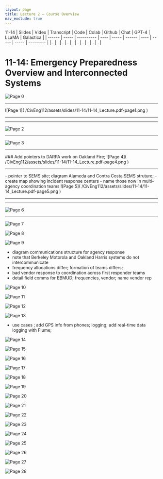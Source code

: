 ```yaml
---
layout: page
title: Lecture 2 – Course Overview
nav_exclude: true
---
```

11-14
| Slides | Video | Transcript | Code | Colab | Github | Chat | GPT-4 | LLaMA | Galactica |
| ------ | ----- | ---------- | ---- | ----- | ------ | ---- | ----- | ----- | --------- |
| .      | .     | .          | .    | .     | .      | .    | .     | .     | .          |


# 11-14: Emergency Preparedness Overview and Interconnected Systems 

![Page 0]( /CivEng112/assets/slides/11-14/11-14_Lecture.pdf-page0.png )
<hr color = yellow>
![Page 1]( /CivEng112/assets/slides/11-14/11-14_Lecture.pdf-page1.png )
<hr color = yellow>
<hr color = yellow>

![Page 2]( /CivEng112/assets/slides/11-14/11-14_Lecture.pdf-page2.png )
<hr color = yellow>

![Page 3]( /CivEng112/assets/slides/11-14/11-14_Lecture.pdf-page3.png )
<hr color = yellow>
### Add pointers to DARPA work on Oakland Fire; 
![Page 4]( /CivEng112/assets/slides/11-14/11-14_Lecture.pdf-page4.png )
<hr color = yellow>
- pointer to SEMS site; diagram Alameda and Contra Costa SEMS struture;
- create map showing incident response centers
- name those now in multi-agency coordination teams
![Page 5]( /CivEng112/assets/slides/11-14/11-14_Lecture.pdf-page5.png )
<hr color = yellow>
<hr color = yellow>

![Page 6]( /CivEng112/assets/slides/11-14/11-14_Lecture.pdf-page6.png )
<hr color = yellow>

![Page 7]( /CivEng112/assets/slides/11-14/11-14_Lecture.pdf-page7.png )

![Page 8]( /CivEng112/assets/slides/11-14/11-14_Lecture.pdf-page8.png )

![Page 9]( /CivEng112/assets/slides/11-14/11-14_Lecture.pdf-page9.png )
- diagram communications structure for agency response
- note that Berkeley Motorola and Oakland Harris systems do not intercommunicate
- frequency allocations differ; formation of teams differs; 
- bad vendor response to coordination across first responder teams
- detail field comms for EBMUD; frequencies, vendor; name vendor rep

![Page 10]( /CivEng112/assets/slides/11-14/11-14_Lecture.pdf-page10.png )

![Page 11]( /CivEng112/assets/slides/11-14/11-14_Lecture.pdf-page11.png )

![Page 12]( /CivEng112/assets/slides/11-14/11-14_Lecture.pdf-page12.png )

![Page 13]( /CivEng112/assets/slides/11-14/11-14_Lecture.pdf-page13.png )
- use cases ; add GPS info from phones; logging; add real-time data logging with Flume;

![Page 14]( /CivEng112/assets/slides/11-14/11-14_Lecture.pdf-page14.png )

![Page 15]( /CivEng112/assets/slides/11-14/11-14_Lecture.pdf-page15.png )

![Page 16]( /CivEng112/assets/slides/11-14/11-14_Lecture.pdf-page16.png )

![Page 17]( /CivEng112/assets/slides/11-14/11-14_Lecture.pdf-page17.png )

![Page 18]( /CivEng112/assets/slides/11-14/11-14_Lecture.pdf-page18.png )

![Page 19]( /CivEng112/assets/slides/11-14/11-14_Lecture.pdf-page19.png )

![Page 20]( /CivEng112/assets/slides/11-14/11-14_Lecture.pdf-page20.png )

![Page 21]( /CivEng112/assets/slides/11-14/11-14_Lecture.pdf-page21.png )

![Page 22]( /CivEng112/assets/slides/11-14/11-14_Lecture.pdf-page22.png )

![Page 23]( /CivEng112/assets/slides/11-14/11-14_Lecture.pdf-page23.png )

![Page 24]( /CivEng112/assets/slides/11-14/11-14_Lecture.pdf-page24.png )

![Page 25]( /CivEng112/assets/slides/11-14/11-14_Lecture.pdf-page25.png )

![Page 26]( /CivEng112/assets/slides/11-14/11-14_Lecture.pdf-page26.png )

![Page 27]( /CivEng112/assets/slides/11-14/11-14_Lecture.pdf-page27.png )

![Page 28]( /CivEng112/assets/slides/11-14/11-14_Lecture.pdf-page28.png )

